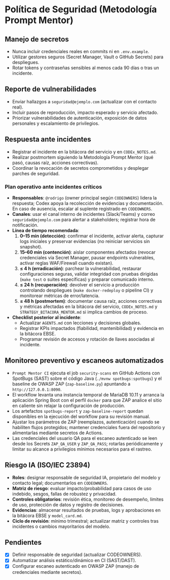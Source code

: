 # Política de Seguridad (Metodología Prompt Mentor)

## Manejo de secretos
- Nunca incluir credenciales reales en commits ni en `.env.example`.
- Utilizar gestores seguros (Secret Manager, Vault o GitHub Secrets) para despliegues.
- Rotar tokens y contraseñas sensibles al menos cada 90 días o tras un incidente.

## Reporte de vulnerabilidades
- Enviar hallazgos a `seguridad@ejemplo.com` (actualizar con el contacto real).
- Incluir pasos de reproducción, impacto esperado y servicio afectado.
- Priorizar vulnerabilidades de autenticación, exposición de datos personales y escalamiento de privilegios.

## Respuesta ante incidentes
- Registrar el incidente en la bitácora del servicio y en `CODEx_NOTES.md`.
- Realizar postmortem siguiendo la Metodología Prompt Mentor (qué pasó, causas raíz, acciones correctivas).
- Coordinar la revocación de secretos comprometidos y desplegar parches de seguridad.

### Plan operativo ante incidentes críticos
- **Responsables**: `@rodrigo` (owner principal según `CODEOWNERS`) lidera la respuesta; Codex apoya la recolección de evidencias y documentación. En caso de ausencia, escalar al suplente registrado en `CODEOWNERS`.
- **Canales**: usar el canal interno de incidentes (Slack/Teams) y correo `seguridad@ejemplo.com` para alertar a stakeholders; registrar hora de notificación.
- **Línea de tiempo recomendada**:
  1. **0–15 min (detección)**: confirmar el incidente, activar alerta, capturar logs iniciales y preservar evidencias (no reiniciar servicios sin snapshot).
  2. **15–60 min (contención)**: aislar componentes afectados (revocar credenciales vía Secret Manager, pausar endpoints vulnerables, activar reglas WAF/Firewall cuando existan).
  3. **≤ 4 h (erradicación)**: parchear la vulnerabilidad, restaurar configuraciones seguras, validar integridad con pruebas dirigidas (`make test` o suites específicas) y preparar comunicado interno.
  4. **≤ 24 h (recuperación)**: devolver el servicio a producción controlando despliegues (`make docker-redeploy` o pipeline CI) y monitorear métricas de error/latencia.
  5. **≤ 48 h (postmortem)**: documentar causa raíz, acciones correctivas y métricas afectadas en la bitácora del servicio, `CODEx_NOTES.md` y `STRATEGY_BITACORA_MENTOR.md` si implica cambios de proceso.
- **Checklist posterior al incidente**:
  - Actualizar `AGENTS.md` con lecciones y decisiones globales.
  - Registrar KPIs impactados (fiabilidad, mantenibilidad) y evidencia en la bitácora EBSE.
  - Programar revisión de accesos y rotación de llaves asociadas al incidente.

## Monitoreo preventivo y escaneos automatizados
- `Prompt Mentor CI` ejecuta el job `security-scans` en GitHub Actions con SpotBugs (SAST) sobre el código Java (`./mvnw spotbugs:spotbugs`) y el baseline de OWASP ZAP (`zap-baseline.py`) apuntando a `http://127.0.0.1:8090`.
- El workflow levanta una instancia temporal de MariaDB 10.11 y arranca la aplicación Spring Boot con el perfil `docker` para que ZAP analice el sitio en caliente sin relajar la configuración de producción.
- Los artefactos `spotbugs-report` y `zap-baseline-report` quedan disponibles en la ejecución del workflow para su revisión manual.
- Ajustar los parámetros de ZAP (reemplazos, autenticación) cuando se habiliten flujos protegidos; mantener credenciales fuera del repositorio y alimentarlas mediante secretos de Actions.
- Las credenciales del usuario QA para el escaneo autenticado se leen desde los Secrets `ZAP_QA_USER` y `ZAP_QA_PASS`; rotarlas periódicamente y limitar su alcance a privilegios mínimos necesarios para el rastreo.

## Riesgo IA (ISO/IEC 23894)
- **Roles**: designar responsable de seguridad IA, propietario del modelo y contacto legal; documentarlos en `CODEOWNERS`.
- **Matriz de riesgo**: evaluar impacto/probabilidad para casos de uso indebido, sesgos, fallas de robustez y privacidad.
- **Controles obligatorios**: revisión ética, monitoreo de desempeño, límites de uso, protección de datos y registro de decisiones.
- **Evidencias**: almacenar resultados de pruebas, logs y aprobaciones en la bitácora EBSE y `model_card.md`.
- **Ciclo de revisión**: mínimo trimestral; actualizar matriz y controles tras incidentes o cambios mayoritarios del modelo.

## Pendientes
- [x] Definir responsable de seguridad (actualizar CODEOWNERS).
- [x] Automatizar análisis estático/dinámico en CI (SAST/DAST).
- [x] Configurar escaneo autenticado en OWASP ZAP (manejo de credenciales mediante secretos).
